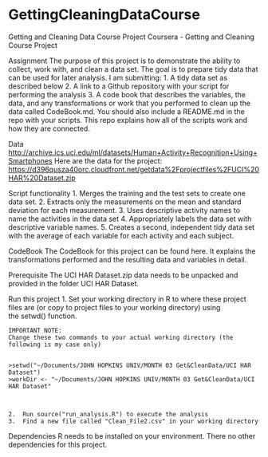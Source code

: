 # GettingCleaningDataCourse
Getting and Cleaning Data Course Project
Coursera - Getting and Cleaning Course Project

Assignment
The purpose of this project is to demonstrate the ability to collect, work with, and clean a data set. The goal is to prepare tidy data that can be used for later analysis. I am submitting:
	1.	A tidy data set as described below
	2.	A link to a Github repository with your script for performing the analysis
	3.	A code book that describes the variables, the data, and any transformations or work that you performed to clean up the data called CodeBook.md. You should also include a README.md in the repo with your scripts. This repo explains how all of the scripts work and how they are connected.

Data
http://archive.ics.uci.edu/ml/datasets/Human+Activity+Recognition+Using+Smartphones
Here are the data for the project:
https://d396qusza40orc.cloudfront.net/getdata%2Fprojectfiles%2FUCI%20HAR%20Dataset.zip

Script functionality
	1.	Merges the training and the test sets to create one data set.
	2.	Extracts only the measurements on the mean and standard deviation for each measurement.
	3.	Uses descriptive activity names to name the activities in the data set
	4.	Appropriately labels the data set with descriptive variable names.
	5.	Creates a second, independent tidy data set with the average of each variable for each activity and each subject.

CodeBook
The CodeBook for this project can be found here. It explains the transformations performed and the resulting data and variables in detail.

Prerequisite
The UCI HAR Dataset.zip data needs to be unpacked and provided in the folder UCI HAR Dataset. 

Run this project
	1.	Set your working directory in R to where these project files are (or copy to project files to your working directory) using the setwd() function.
	
	
	IMPORTANT NOTE:
	Change these two commands to your actual working directory (the following is my case only)
	
		
	>setwd("~/Documents/JOHN HOPKINS UNIV/MONTH 03 Get&CleanData/UCI HAR Dataset")
	>workDir <- "~/Documents/JOHN HOPKINS UNIV/MONTH 03 Get&CleanData/UCI HAR Dataset"

  
	
	2.	Run source("run_analysis.R") to execute the analysis
	3.	Find a new file called "Clean_File2.csv" in your working directory

Dependencies
R needs to be installed on your environment. There no other dependencies for this project.


